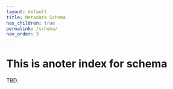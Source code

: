 ```yaml
---
layout: default
title: Metadata Schema
has_children: true
permalink: /schema/
nav_order: 3
---
```


# This is anoter index for schema

TBD.


    
